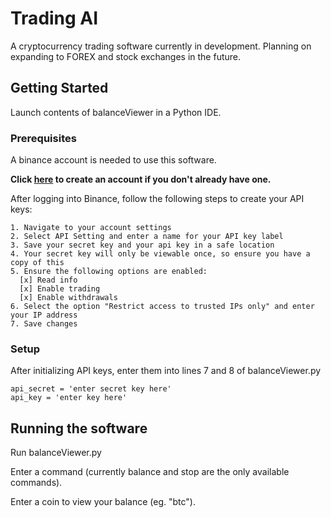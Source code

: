 # Trading AI

A cryptocurrency trading software currently in development. Planning on expanding to FOREX and stock exchanges in the future.

## Getting Started

Launch contents of balanceViewer in a Python IDE.

### Prerequisites

A binance account is needed to use this software.

<b>Click [here](https://www.binance.com/?ref=16527883) to create an account if you don't already have one.</b>
    
 After logging into Binance, follow the following steps to create your API keys:
    
    1. Navigate to your account settings
    2. Select API Setting and enter a name for your API key label
    3. Save your secret key and your api key in a safe location
    4. Your secret key will only be viewable once, so ensure you have a copy of this
    5. Ensure the following options are enabled:
      [x] Read info
      [x] Enable trading
      [x] Enable withdrawals
    6. Select the option "Restrict access to trusted IPs only" and enter your IP address
    7. Save changes

### Setup

After initializing API keys, enter them into lines 7 and 8 of balanceViewer.py

```
api_secret = 'enter secret key here'
api_key = 'enter key here'
```

## Running the software

Run balanceViewer.py

Enter a command (currently balance and stop are the only available commands).

Enter a coin to view your balance (eg. "btc").

